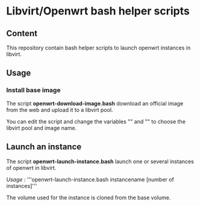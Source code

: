 # Libvirt/Openwrt bash helper scripts

## Content

This repository contain bash helper scripts to launch openwrt instances in libvirt.

## Usage

### Install base image

The script **openwrt-download-image.bash** download an official image from the web and upload it to a libvirt pool.

You can edit the script and change the variables "" and "" to choose the libvirt pool and image name.

## Launch an instance

The script **openwrt-launch-instance.bash** launch one or several instances of openwrt in libvirt.

*Usage* : '''openwrt-launch-instance.bash instancename [number of instances]'''

The volume used for the instance is cloned from the base volume.
